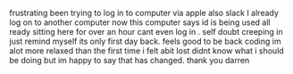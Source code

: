 frustrating been trying to log in to computer 
via apple also slack 
I already log on to another computer
now this computer says id is being used
all ready 
sitting here for over an hour cant even
log in . self doubt creeping in just remind
myself its only first day back.
feels good to be back coding im alot more relaxed than the first time
i felt abit lost didnt know what i should be doing but im happy to say that has changed.
thank you darren